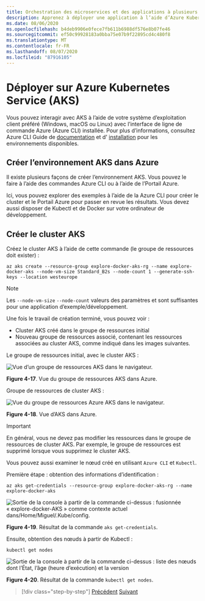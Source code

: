 ```yaml
---
title: Orchestration des microservices et des applications à plusieurs conteneurs pour une grande scalabilité et une haute disponibilité
description: Apprenez à déployer une application à l’aide d’Azure Kubernetes Service.
ms.date: 08/06/2020
ms.openlocfilehash: b4deb9906e0fece7fb611b6988df576e8b07fe46
ms.sourcegitcommit: ef50c99928183a0bba75e07b9f22895cd4c480f8
ms.translationtype: MT
ms.contentlocale: fr-FR
ms.lasthandoff: 08/07/2020
ms.locfileid: "87916105"
---
```

# <a name="deploy-to-azure-kubernetes-service-aks"></a>Déployer sur Azure Kubernetes Service (AKS)

Vous pouvez interagir avec AKS à l’aide de votre système d’exploitation client préféré (Windows, macOS ou Linux) avec l’interface de ligne de commande Azure (Azure CLI) installée. Pour plus d’informations, consultez Azure CLI Guide de [documentation](https://docs.microsoft.com/cli/azure/?view=azure-cli-latest) et d' [installation](https://docs.microsoft.com/cli/azure/install-azure-cli?view=azure-cli-latest) pour les environnements disponibles.

## <a name="create-the-aks-environment-in-azure"></a>Créer l’environnement AKS dans Azure

Il existe plusieurs façons de créer l’environnement AKS. Vous pouvez le faire à l’aide des commandes Azure CLI ou à l’aide de l’Portail Azure.

Ici, vous pouvez explorer des exemples à l’aide de la Azure CLI pour créer le cluster et le Portail Azure pour passer en revue les résultats. Vous devez aussi disposer de Kubectl et de Docker sur votre ordinateur de développement.

## <a name="create-the-aks-cluster"></a>Créer le cluster AKS

Créez le cluster AKS à l’aide de cette commande (le groupe de ressources doit exister) :

```console
az aks create --resource-group explore-docker-aks-rg --name explore-docker-aks --node-vm-size Standard_B2s --node-count 1 --generate-ssh-keys --location westeurope
```

> [!NOTE]
> Les `--node-vm-size` `--node-count` valeurs des paramètres et sont suffisantes pour une application d’exemple/développement.

Une fois le travail de création terminé, vous pouvez voir :

- Cluster AKS créé dans le groupe de ressources initial
- Nouveau groupe de ressources associé, contenant les ressources associées au cluster AKS, comme indiqué dans les images suivantes.

Le groupe de ressources initial, avec le cluster AKS :

![Vue d’un groupe de ressources AKS dans le navigateur.](media/deploy-azure-kubernetes-service/aks-cluster-view.png)

**Figure 4-17**. Vue du groupe de ressources AKS dans Azure.

Groupe de ressources de cluster AKS :

![Vue du groupe de ressources Azure AKS dans le navigateur.](media/deploy-azure-kubernetes-service/aks-resource-group-view.png)

**Figure 4-18**. Vue d’AKS dans Azure.

> [!IMPORTANT]
> En général, vous ne devez pas modifier les ressources dans le groupe de ressources de cluster AKS. Par exemple, le groupe de ressources est supprimé lorsque vous supprimez le cluster AKS.

Vous pouvez aussi examiner le nœud créé en utilisant `Azure CLI` et `Kubectl`.

Première étape : obtention des informations d’identification :

```console
az aks get-credentials --resource-group explore-docker-aks-rg --name explore-docker-aks
```

![Sortie de la console à partir de la commande ci-dessus : fusionnée « explore-docker-AKS » comme contexte actuel dans/Home/Miguel/.Kube/config.](media/deploy-azure-kubernetes-service/get-credentials-command-result.png)

**Figure 4-19**. Résultat de la commande `aks get-credentials`.

Ensuite, obtention des nœuds à partir de Kubectl :

```console
kubectl get nodes
```

![Sortie de la console à partir de la commande ci-dessus : liste des nœuds dont l’État, l’âge (heure d’exécution) et la version](media/deploy-azure-kubernetes-service/kubectl-get-nodes-command-result.png)

**Figure 4-20**. Résultat de la commande `kubectl get nodes`.

> [!div class="step-by-step"]
> [Précédent](orchestrate-high-scalability-availability.md) 
>  [Suivant](docker-apps-development-environment.md)
